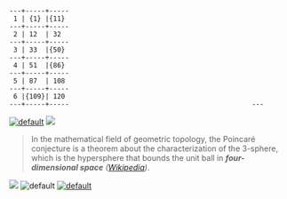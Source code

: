 ```
---+-----+-----
 1 | {1} |{11}
---+-----+-----
 2 | 12  | 32
---+-----+-----
 3 | 33  |{50}
---+-----+-----
 4 | 51  |{86}
---+-----+-----
 5 | 87  | 108
---+-----+-----
 6 |{109}| 120
---+-----+-----                                              ---
```

[![default](https://user-images.githubusercontent.com/36441664/76159498-b1b79600-6153-11ea-91e4-bc312f9456ac.png)](https://gist.github.com/eq19/0ce5848f7ad62dc46dedfaa430069857#scheme-139)
![](https://user-images.githubusercontent.com/36441664/99020210-96c5dd00-2590-11eb-8201-7590eb31ac59.jpg)

>In the mathematical field of geometric topology, the Poincaré conjecture is a theorem about the characterization of the 3-sphere, which is the hypersphere that bounds the unit ball in ***four-dimensional space*** _([Wikipedia](https://en.wikipedia.org/wiki/Poincar%C3%A9_conjecture))_.

![](https://user-images.githubusercontent.com/36441664/82712407-12b22d00-9cb2-11ea-9cc2-3cf392b2d35c.png)
![default](https://user-images.githubusercontent.com/8466209/199263778-d09e3d86-c438-4447-8689-29178dbd367f.png)
[![default](https://user-images.githubusercontent.com/8466209/199364235-ce289eeb-27ee-4d2f-a36b-1b220831f922.png)](https://gist.github.com/eq19/f1af4317b619154719546e615aaa2155)
